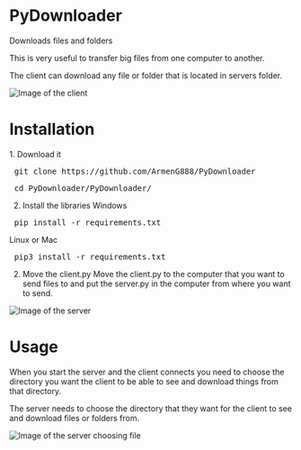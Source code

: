 # PyDownloader
Downloads files and folders

This is very useful to transfer big files from one computer to another.

The client can download any file or folder that is located in servers folder.

![Image of the client](https://raw.githubusercontent.com/ArmenG888/PyDownloader/main/Screenshot/PyDownloaderV0.6.PNG)

<h1> Installation </h1>
1. Download it
<pre> git clone https://github.com/ArmenG888/PyDownloader </pre>
<pre> cd PyDownloader/PyDownloader/ </pre>

2. Install the libraries
Windows 
<pre> pip install -r requirements.txt </pre>
Linux or Mac
<pre> pip3 install -r requirements.txt </pre>
2. Move the client.py
Move the client.py to the computer that you want to send files to and put the server.py in the computer from where you want to send.

![Image of the server](https://raw.githubusercontent.com/ArmenG888/PyDownloader/main/Screenshot/server_screenshot.PNG)

<h1> Usage </h1>
When you start the server and the client connects you need to choose the directory you want the client to be able to see and download things from that directory.

The server needs to choose the directory that they want for the client to see and download files or folders from.

![Image of the server choosing file](https://raw.githubusercontent.com/ArmenG888/PyDownloader/main/Screenshot/Capture.PNG)
